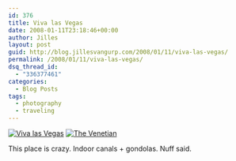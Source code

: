 ```yaml
---
id: 376
title: Viva las Vegas
date: 2008-01-11T23:18:46+00:00
author: Jilles
layout: post
guid: http://blog.jillesvangurp.com/2008/01/11/viva-las-vegas/
permalink: /2008/01/11/viva-las-vegas/
dsq_thread_id:
  - "336377461"
categories:
  - Blog Posts
tags:
  - photography
  - traveling
---
```

[![Viva las Vegas](https://www.jillesvangurp.com/wp-content/uploads/2008/01/sf-267.jpg)](https://www.jillesvangurp.com/wp-content/uploads/2008/01/sf-267.jpg)
[![The Venetian](https://www.jillesvangurp.com/wp-content/uploads/2008/01/sf-279.jpg)](https://www.jillesvangurp.com/wp-content/uploads/2008/01/sf-279.jpg)

This place is crazy. Indoor canals + gondolas. Nuff said.
